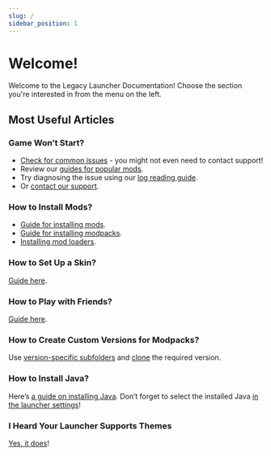 ```yaml
---
slug: /
sidebar_position: 1
---
```

# Welcome!
Welcome to the Legacy Launcher Documentation! Choose the section you're interested in from the menu on the left.

## Most Useful Articles
### Game Won’t Start?
* [Check for common issues](./troubleshooting/common) - you might not even need to contact support!
* Review our [guides for popular mods](./mod-specific).
* Try diagnosing the issue using our [log reading guide](./troubleshooting/self-repair).
* Or [contact our support](./support/game).

### How to Install Mods?
* [Guide for installing mods](./mods/installation).
* [Guide for installing modpacks](./mods/modpacks).
* [Installing mod loaders](./tags/modloader).

### How to Set Up a Skin?
[Guide here](./faq/skins).

### How to Play with Friends?
[Guide here](./faq/multiplayer).

### How to Create Custom Versions for Modpacks?
Use [version-specific subfolders](./launcher/subfolders) and [clone](./faq/custom-versions) the required version.

### How to Install Java?
Here’s [a guide on installing Java](./faq/java). Don’t forget to select the installed Java [in the launcher settings](./launcher/settings#java)!

### I Heard Your Launcher Supports Themes
[Yes, it does](./launcher/customization#flatlaf)!
